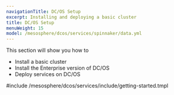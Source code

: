 ```yaml
---
navigationTitle: DC/OS Setup
excerpt: Installing and deploying a basic cluster
title: DC/OS Setup
menuWeight: 15
model: /mesosphere/dcos/services/spinnaker/data.yml
---
```

This section will show you how to 
- Install a basic cluster
- Install the Enterprise version of DC/OS
- Deploy services on DC/OS

#include /mesosphere/dcos/services/include/getting-started.tmpl
